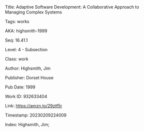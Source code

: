 Title:  Adaptive Software Development: A Collaborative Approach to Managing Complex Systems

Tags:   works

AKA:    highsmith-1999

Seq:    16.41.1

Level:  4 - Subsection

Class:  work

Author: Highsmith, Jim

Publisher: Dorset House

Pub Date: 1999

Work ID: 932633404

Link:   https://amzn.to/29ztf5r

Timestamp: 20230209224009

Index:  Highsmith, Jim; 
